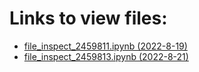# Links to view files:

* [file_inspect_2459811.ipynb (2022-8-19)](https://nbviewer.jupyter.org/github/HERA-Team/H6C_Notebooks/blob/main/file_inspect/file_inspect_2459811.ipynb)
* [file_inspect_2459813.ipynb (2022-8-21)](https://nbviewer.jupyter.org/github/HERA-Team/H6C_Notebooks/blob/main/file_inspect/file_inspect_2459813.ipynb)